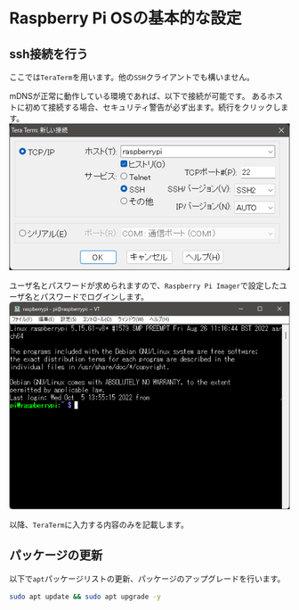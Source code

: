 # Raspberry Pi OSの基本的な設定

## ssh接続を行う

ここでは`TeraTerm`を用います。他の`SSH`クライアントでも構いません。

mDNSが正常に動作している環境であれば、以下で接続が可能です。
あるホストに初めて接続する場合、セキュリティ警告が必ず出ます。続行をクリックします。
![teraterm_connection_config](images/basis/ssh/teraterm_connection_config.png)

ユーザ名とパスワードが求められますので、`Raspberry Pi Imager`で設定したユーザ名とパスワードでログインします。
![teraterm_conntected](images/basis/ssh/teraterm_connected.png)

以降、`TeraTerm`に入力する内容のみを記載します。

## パッケージの更新

以下で`apt`パッケージリストの更新、パッケージのアップグレードを行います。

```bash
sudo apt update && sudo apt upgrade -y
```

